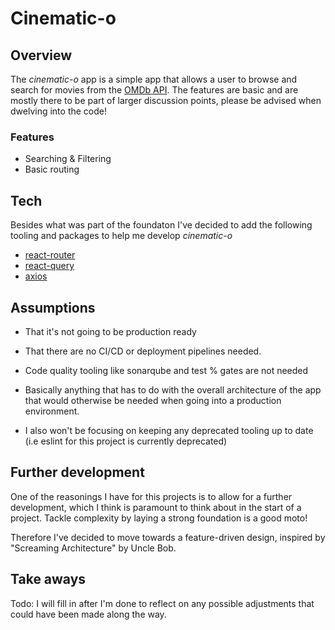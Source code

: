 # Cinematic-o

## Overview

The _cinematic-o_ app is a simple app that allows a user to browse and search for movies from the [OMDb API](http://www.omdbapi.com/).
The features are basic and are mostly there to be part of larger discussion points, please be advised when dwelving into the code!

### Features

- Searching & Filtering
- Basic routing

## Tech

Besides what was part of the foundaton I've decided to add the following tooling and packages to help me develop _cinematic-o_

- [react-router](https://reactrouter.com/home)
- [react-query](https://tanstack.com/query/latest)
- [axios](https://axios-http.com/)

## Assumptions

- That it's not going to be production ready
- That there are no CI/CD or deployment pipelines needed.
- Code quality tooling like sonarqube and test % gates are not needed
- Basically anything that has to do with the overall architecture of the app that would otherwise be needed when going into a production environment.

- I also won't be focusing on keeping any deprecated tooling up to date (i.e eslint for this project is currently deprecated)

## Further development

One of the reasonings I have for this projects is to allow for a further development, which I think is paramount to think about in the start of a project.
Tackle complexity by laying a strong foundation is a good moto!

Therefore I've decided to move towards a feature-driven design, inspired by "Screaming Architecture" by Uncle Bob.

## Take aways

Todo: I will fill in after I'm done to reflect on any possible adjustments that could have been made along the way.
